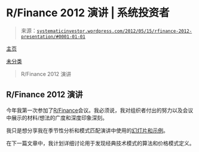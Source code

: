 <!--yml

类别：未分类

日期：2024-05-18 14:40:44

-->

# R/Finance 2012 演讲 | 系统投资者

> 来源：[`systematicinvestor.wordpress.com/2012/05/15/rfinance-2012-presentation/#0001-01-01`](https://systematicinvestor.wordpress.com/2012/05/15/rfinance-2012-presentation/#0001-01-01)

[主页](https://systematicinvestor.wordpress.com/ "访问主页")

[未分类](https://systematicinvestor.wordpress.com/category/uncategorized/)

> R/Finance 2012 演讲

## R/Finance 2012 演讲

今年我第一次参加了[R/Finance](http://www.rinfinance.com/agenda/)会议。我必须说，我对组织者付出的努力以及会议中展示的材料/想法的广度和深度印象深刻。

我只是想分享我在季节性分析和模式匹配演讲中使用的[幻灯片和示例](http://www.systematicportfolio.com/RFinance2012)。

在下一篇文章中，我计划详细讨论用于发现经典技术模式的算法和价格模式定义。
